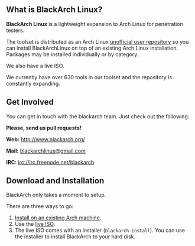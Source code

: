 What is BlackArch Linux?
------------------------

**BlackArch Linux** is a lightweight expansion to Arch Linux for penetration
testers.

The toolset is distributed as an Arch Linux [unofficial user
repository](https://wiki.archlinux.org/index.php/Unofficial_User_Repositories)
so you can install BlackArchLinux on top of an existing Arch Linux
installation. Packages may be installed individually or by category.

We also have a live ISO.

<!-- Count tools: pacman -Sgg | grep blackarchlinux | cut -d' ' -f2 | sort -u | wc -l -->
We currently have over 630 tools in our toolset and the repository is
constantly expanding.

Get Involved
------------

You can get in touch with the blackarch team. Just check out the following:

**Please, send us pull requests!**

**Web:** http://www.blackarch.org/

**Mail:** blackarchlinux@gmail.com

**IRC:** [irc://irc.freenode.net/blackarch](irc://irc.freenode.net/blackarch)

Download and Installation
-------------------------

BlackArch only takes a moment to setup.

There are three ways to go:

  1. [Install on an existing Arch machine](http://blackarch.org/download.html).
  2. Use the [live ISO](http://blackarch.org/download.html#iso).
  3. The live ISO comes with an installer (`blackarch-install`). You can use the
  installer to install BlackArch to your hard disk.
